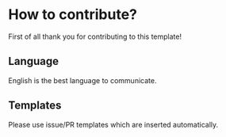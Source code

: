 # How to contribute?
First of all thank you for contributing to this template!
## Language
English is the best language to communicate.

## Templates
Please use issue/PR templates which are inserted automatically.

